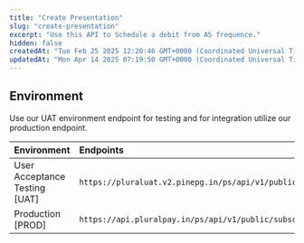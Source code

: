 ```yaml
---
title: "Create Presentation"
slug: "create-presentation"
excerpt: "Use this API to Schedule a debit from AS frequence."
hidden: false
createdAt: "Tue Feb 25 2025 12:20:46 GMT+0000 (Coordinated Universal Time)"
updatedAt: "Mon Apr 14 2025 07:19:50 GMT+0000 (Coordinated Universal Time)"
---
```

## Environment

Use our UAT environment endpoint for testing and for integration utilize our production endpoint.

| Environment                   | Endpoints                                                                                       |
| :---------------------------- | :---------------------------------------------------------------------------------------------- |
| User Acceptance Testing [UAT] | `https://pluraluat.v2.pinepg.in/ps/api/v1/public/subscriptions/{subscription_id}/presentations` |
| Production [PROD]             | `https://api.pluralpay.in/ps/api/v1/public/subscriptions/{subscription_id}/presentations`       |
